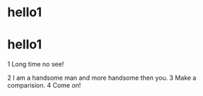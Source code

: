 # hello1
# hello1

1 Long time no see!

2 I am a handsome man and more handsome then you.
3 Make a comparision.
4 Come on!
